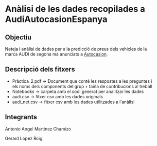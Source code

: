 # Anàlisi de les dades recopilades a AudiAutocasionEspanya

## Objectiu

Neteja i anàlisi de dades per a la predicció de preus dels vehicles de la marca AUDI de segona mà anunciats a [Autocasion](https://www.autocasion.com/coches-segunda-mano/audi-ocasion). 

## Descripció dels fitxers

- Pràctica_2.pdf -> Document que conté les respostes a les preguntes i els noms dels components del grup +  taiña de contribucions al treball
- Notebooks -> carpeta amb el codi generat per analitzar les dades
- audi.csv -> fitxer csv amb les dades originals
- audi_net.csv -> fitxer csv amb les dades utilitzades a l'anàlisi

## Integrants

Antonio Angel Martinez Chamizo

Gerard López Roig
